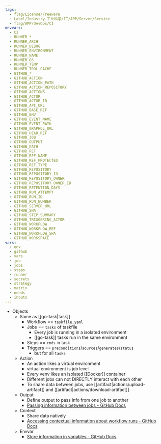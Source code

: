 ```yaml
---
tags:
  - flag/License/Freeware
  - Label/Industry-工业科学/IT/APP/Server/Service
  - flag/APP/DevOps/CI
envvars:
  - CI
  - RUNNER_*
  - RUNNER_ARCH
  - RUNNER_DEBUG
  - RUNNER_ENVIRONMENT
  - RUNNER_NAME
  - RUNNER_OS
  - RUNNER_TEMP
  - RUNNER_TOOL_CACHE
  - GITHUB_*
  - GITHUB_ACTION
  - GITHUB_ACTION_PATH
  - GITHUB_ACTION_REPOSITORY
  - GITHUB_ACTIONS
  - GITHUB_ACTOR
  - GITHUB_ACTOR_ID
  - GITHUB_API_URL
  - GITHUB_BASE_REF
  - GITHUB_ENV
  - GITHUB_EVENT_NAME
  - GITHUB_EVENT_PATH
  - GITHUB_GRAPHQL_URL
  - GITHUB_HEAD_REF
  - GITHUB_JOB
  - GITHUB_OUTPUT
  - GITHUB_PATH
  - GITHUB_REF
  - GITHUB_REF_NAME
  - GITHUB_REF_PROTECTED
  - GITHUB_REF_TYPE
  - GITHUB_REPOSITORY
  - GITHUB_REPOSITORY_ID
  - GITHUB_REPOSITORY_OWNER
  - GITHUB_REPOSITORY_OWNER_ID
  - GITHUB_RETENTION_DAYS
  - GITHUB_RUN_ATTEMPT
  - GITHUB_RUN_ID
  - GITHUB_RUN_NUMBER
  - GITHUB_SERVER_URL
  - GITHUB_SHA
  - GITHUB_STEP_SUMMARY
  - GITHUB_TRIGGERING_ACTOR
  - GITHUB_WORKFLOW
  - GITHUB_WORKFLOW_REF
  - GITHUB_WORKFLOW_SHA
  - GITHUB_WORKSPACE
vars:
  - env
  - github
  - vars
  - job
  - jobs
  - steps
  - runner
  - secrets
  - strategy
  - matrix
  - needs
  - inputs
---
```


- Objects
    - Same as [[go-task|task]]
        - Workflow == `taskfile.yaml`
        - Jobs == `tasks` of taskfile
            - Every job is running in a isolated environment
            - [[go-task]] tasks run in the same environment
        - Steps == `cmds` in task
        - Triggers == `preconditions`/`sources`/`generates`/`status`
            - but for all `tasks`
    - Action
        - An action likes a virtual environment
        - virtual environment is job level
        - Every venv likes an isolated [[Docker]] container
        - Different jobs can not DIRECTLY interact with each other
        - To share data between jobs, use [[artifact|actions/upload-artifact]] and [[artifact|actions/download-artifact]]
    - Output
        - Define output to pass info from one job to another
        - [Passing information between jobs - GitHub Docs](https://docs.github.com/en/actions/writing-workflows/choosing-what-your-workflow-does/passing-information-between-jobs)
    - Context
        - Share data natively
        - [Accessing contextual information about workflow runs - GitHub Docs](https://docs.github.com/en/actions/writing-workflows/choosing-what-your-workflow-does/accessing-contextual-information-about-workflow-runs)
    - Envvar
        - [Store information in variables - GitHub Docs](https://docs.github.com/en/actions/writing-workflows/choosing-what-your-workflow-does/store-information-in-variables)
